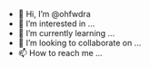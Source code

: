 - 👋 Hi, I’m @ohfwdra
- 👀 I’m interested in ...
- 🌱 I’m currently learning ...
- 💞️ I’m looking to collaborate on ...
- 📫 How to reach me ...

<!---
ohfwdra/ohfwdra is a ✨ special ✨ repository because its `README.md` (this file) appears on your GitHub profile.
You can click the Preview link to take a look at your changes.
--->
